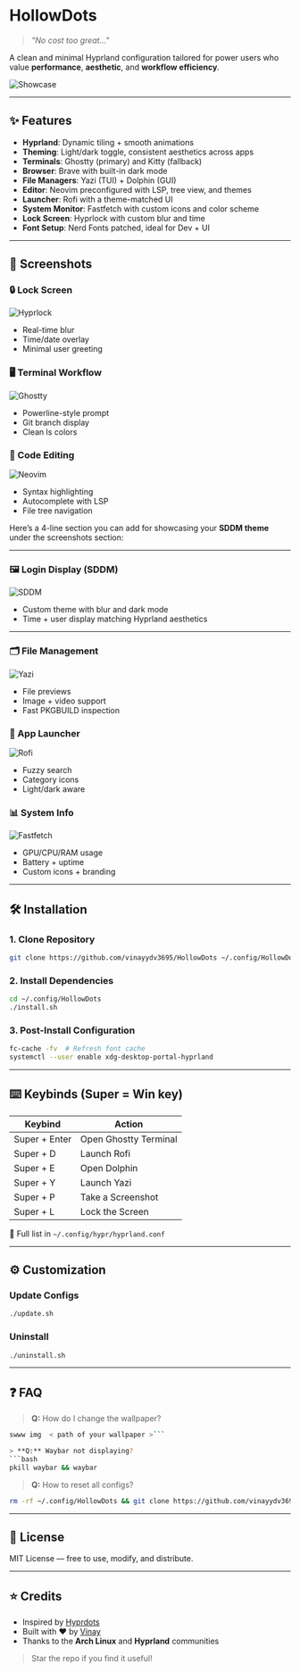 # HollowDots

> _"No cost too great..."_

A clean and minimal Hyprland configuration tailored for power users who value **performance**, **aesthetic**, and **workflow efficiency**.

![Showcase](assets/Screenshots/main.png)

---

## ✨ Features

- **Hyprland**: Dynamic tiling + smooth animations
- **Theming**: Light/dark toggle, consistent aesthetics across apps
- **Terminals**: Ghostty (primary) and Kitty (fallback)
- **Browser**: Brave with built-in dark mode
- **File Managers**: Yazi (TUI) + Dolphin (GUI)
- **Editor**: Neovim preconfigured with LSP, tree view, and themes
- **Launcher**: Rofi with a theme-matched UI
- **System Monitor**: Fastfetch with custom icons and color scheme
- **Lock Screen**: Hyprlock with custom blur and time
- **Font Setup**: Nerd Fonts patched, ideal for Dev + UI

---

## 📸 Screenshots

### 🔒 Lock Screen

![Hyprlock](assets/Screenshots/hyprlock_preview.png)

- Real-time blur
- Time/date overlay
- Minimal user greeting

### 🖥️ Terminal Workflow

![Ghostty](assets/Screenshots/ghostty.png)

- Powerline-style prompt
- Git branch display
- Clean ls colors

### 🧠 Code Editing

![Neovim](assets/Screenshots/neovim.png)

- Syntax highlighting
- Autocomplete with LSP
- File tree navigation

Here’s a 4-line section you can add for showcasing your **SDDM theme** under the screenshots section:

---

### 🖼️ Login Display (SDDM)

![SDDM](assets/Screenshots/sddm.png)

- Custom theme with blur and dark mode
- Time + user display matching Hyprland aesthetics

---

### 🗂 File Management

![Yazi](assets/Screenshots/yazi.png)

- File previews
- Image + video support
- Fast PKGBUILD inspection

### 🚀 App Launcher

![Rofi](assets/Screenshots/rofi.png)

- Fuzzy search
- Category icons
- Light/dark aware

### 📊 System Info

![Fastfetch](assets/Screenshots/fastfetch.png)

- GPU/CPU/RAM usage
- Battery + uptime
- Custom icons + branding

---

## 🛠️ Installation

### 1. Clone Repository

```bash
git clone https://github.com/vinayydv3695/HollowDots ~/.config/HollowDots
```

### 2. Install Dependencies

```bash
cd ~/.config/HollowDots
./install.sh
```

### 3. Post-Install Configuration

```bash
fc-cache -fv  # Refresh font cache
systemctl --user enable xdg-desktop-portal-hyprland
```

---

## ⌨️ Keybinds (Super = Win key)

| Keybind       | Action                |
| ------------- | --------------------- |
| Super + Enter | Open Ghostty Terminal |
| Super + D     | Launch Rofi           |
| Super + E     | Open Dolphin          |
| Super + Y     | Launch Yazi           |
| Super + P     | Take a Screenshot     |
| Super + L     | Lock the Screen       |

🔎 Full list in `~/.config/hypr/hyprland.conf`

---

## ⚙️ Customization

### Update Configs

```bash
./update.sh
```

### Uninstall

```bash
./uninstall.sh
```

---

## ❓ FAQ

> **Q:** How do I change the wallpaper?

````bash
swww img  < path of your wallpaper >```

> **Q:** Waybar not displaying?
```bash
pkill waybar && waybar
````

> **Q:** How to reset all configs?

```bash
rm -rf ~/.config/HollowDots && git clone https://github.com/vinayydv3695/HollowDots ~/.config/HollowDots
```

---

## 📜 License

MIT License — free to use, modify, and distribute.

---

## ⭐ Credits

- Inspired by [Hyprdots](https://github.com/prasanthrangan/hyprdots)
- Built with ❤️ by [Vinay](https://github.com/vinayydv3695)
- Thanks to the **Arch Linux** and **Hyprland** communities

> Star the repo if you find it useful!
